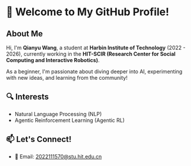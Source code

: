 # 👋 Welcome to My GitHub Profile!

## About Me
Hi, I'm **Qianyu Wang**, a student at **Harbin Institute of Technology** (2022 - 2026), currently working in the **HIT-SCIR (Research Center for Social Computing and Interactive Robotics)**. 

As a beginner, I'm passionate about diving deeper into AI, experimenting with new ideas, and learning from the community!

## 🔍 Interests
- Natural Language Processing (NLP)
- Agentic Reinforcement Learning (Agentic RL)

## 📫 Let's Connect!
- 📧 Email: 2022111570@stu.hit.edu.cn
